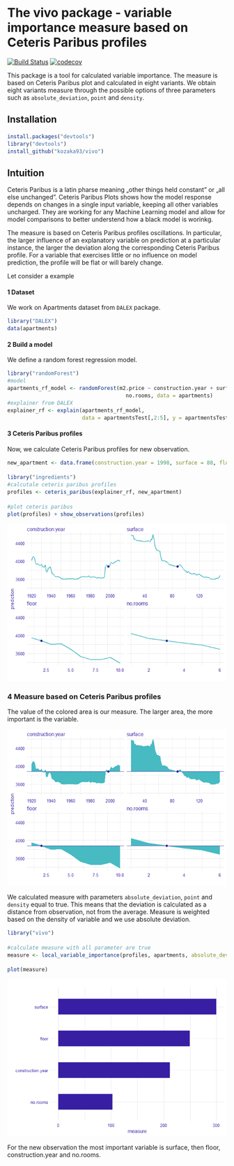 
The vivo package - variable importance measure based on Ceteris Paribus profiles
==================================================================================================================

[![Build Status](https://travis-ci.com/kozaka93/vivo.svg?branch=master)](https://travis-ci.com/kozaka93/vivo)
[![codecov](https://codecov.io/gh/kozaka93/vivo/branch/master/graph/badge.svg)](https://codecov.io/gh/kozaka93/vivo)

This package is a tool for calculated variable importance. The measure is based on Ceteris Paribus plot and calculated in eight variants. We obtain eight variants measure through the possible options of three parameters such as `absolute_deviation`, `point` and `density`.

Installation
------------

``` r
install.packages("devtools")
library("devtools")
install_github("kozaka93/vivo")
```

Intuition
---------

Ceteris Paribus is a latin pharse meaning „other things held constant” or  „all else unchanged”. Ceteris Paribus Plots shows how the model response depends on changes in a single input variable, keeping all other variables uncharged. They are working for any Machine Learning model and allow for model comparisons to better understend how a black model is worinkg.

The measure is based on Ceteris Paribus profiles oscillations. In particular, the larger influence of an explanatory variable on prediction at a particular instance, the larger the deviation along the corresponding Ceteris Paribus profile. For a variable that exercises little or no influence on model prediction, the profile will be flat or will barely change. 


Let consider a example

#### 1 Dataset

We work on Apartments dataset from `DALEX` package.

```r
library("DALEX")
data(apartments)
```

#### 2 Build a model

We define a random forest regression model.

```r
library("randomForest")
#model
apartments_rf_model <- randomForest(m2.price ~ construction.year + surface + floor +
                                      no.rooms, data = apartments)
#explainer from DALEX
explainer_rf <- explain(apartments_rf_model,
                        data = apartmentsTest[,2:5], y = apartmentsTest$m2.price)
```

#### 3 Ceteris Paribus profiles

Now, we calculate Ceteris Paribus profiles for new observation.

```r
new_apartment <- data.frame(construction.year = 1998, surface = 88, floor = 2L, no.rooms = 3)

library("ingredients")
#calcutale ceteris paribus profiles
profiles <- ceteris_paribus(explainer_rf, new_apartment)

#plot ceteris paribus
plot(profiles) + show_observations(profiles)
```
![](README_files/figure-markdown_github/unnamed-chunk-3-1.png)

### 4 Measure based on Ceteris Paribus profiles

The value of the colored area is our measure. The larger area, the more important is the variable.



![](README_files/figure-markdown_github/unnamed-chunk-4-1.png)

We calculated measure with parameters `absolute_deviation`, `point` and `density` equal to true. This means that the deviation is calculated as a distance from observation, not from the average. Measure is weighted based on the density of variable and we use absolute deviation. 


```r
library("vivo")

#calculate measure with all parameter are true
measure <- local_variable_importance(profiles, apartments, absolute_deviation = TRUE, point = TRUE, density = TRUE)

plot(measure)
```

![](README_files/figure-markdown_github/unnamed-chunk-5-1.png)

For the new observation the most important variable is surface, then floor, construction.year and no.rooms.
